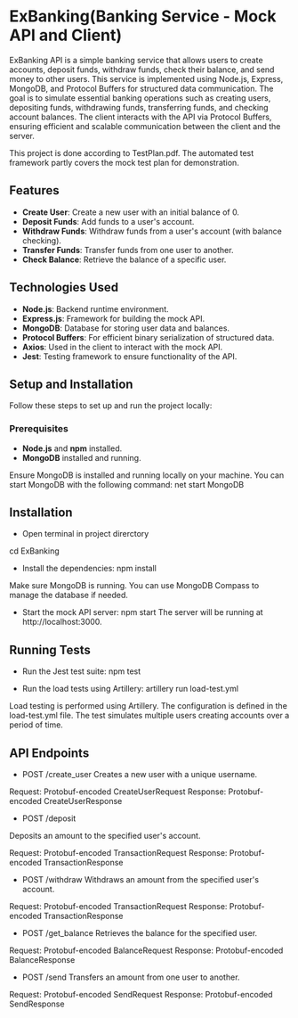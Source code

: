 # ExBanking(Banking Service - Mock API and Client)

ExBanking API is a simple banking service that allows users to create accounts, deposit funds, withdraw funds, check their balance, and send money to other users. This service is implemented using Node.js, Express, MongoDB, and Protocol Buffers for structured data communication. The goal is to simulate essential banking operations such as creating users, depositing funds, withdrawing funds, transferring funds, and checking account balances. The client interacts with the API via Protocol Buffers, ensuring efficient and scalable communication between the client and the server.

This project is done according to TestPlan.pdf. The automated test framework partly covers the mock test plan for demonstration.

## Features

- **Create User**: Create a new user with an initial balance of 0.
- **Deposit Funds**: Add funds to a user's account.
- **Withdraw Funds**: Withdraw funds from a user's account (with balance checking).
- **Transfer Funds**: Transfer funds from one user to another.
- **Check Balance**: Retrieve the balance of a specific user.

## Technologies Used

- **Node.js**: Backend runtime environment.
- **Express.js**: Framework for building the mock API.
- **MongoDB**: Database for storing user data and balances.
- **Protocol Buffers**: For efficient binary serialization of structured data.
- **Axios**: Used in the client to interact with the mock API.
- **Jest**: Testing framework to ensure functionality of the API.

## Setup and Installation

Follow these steps to set up and run the project locally:

### Prerequisites

- **Node.js** and **npm** installed.
- **MongoDB** installed and running.

Ensure MongoDB is installed and running locally on your machine. You can start MongoDB with the following command:
net start MongoDB

## Installation
- Open terminal in project direrctory

cd ExBanking
- Install the dependencies:
npm install

Make sure MongoDB is running. You can use MongoDB Compass to manage the database if needed.

- Start the mock API server:
npm start
The server will be running at http://localhost:3000.

## Running Tests
- Run the Jest test suite:
npm test

- Run the load tests using Artillery:
artillery run load-test.yml

Load testing is performed using Artillery. The configuration is defined in the load-test.yml file. The test simulates multiple users creating accounts over a period of time.

## API Endpoints
- POST /create_user
Creates a new user with a unique username.

Request: Protobuf-encoded CreateUserRequest
Response: Protobuf-encoded CreateUserResponse


- POST /deposit
  
Deposits an amount to the specified user's account.

Request: Protobuf-encoded TransactionRequest
Response: Protobuf-encoded TransactionResponse


- POST /withdraw
Withdraws an amount from the specified user's account.

Request: Protobuf-encoded TransactionRequest
Response: Protobuf-encoded TransactionResponse


- POST /get_balance
Retrieves the balance for the specified user.

Request: Protobuf-encoded BalanceRequest
Response: Protobuf-encoded BalanceResponse


- POST /send
Transfers an amount from one user to another.

Request: Protobuf-encoded SendRequest
Response: Protobuf-encoded SendResponse
